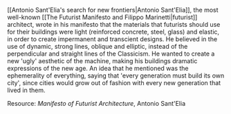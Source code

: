 ---
---

[[Antonio Sant'Elia's search for new frontiers|Antonio Sant'Elia]], the most well-known [[The Futurist Manifesto and Filippo Marinetti|futurist]] architect, wrote in his manifesto that the materials that futurists should use for their buildings were light (reinforced concrete, steel, glass) and elastic, in order to create impermanent and transcient designs. He believed in the use of dynamic, strong lines, oblique and elliptic, instead of the perpendicular and straight lines of the Classicism. He wanted to create a new 'ugly' aesthetic of the machine, making his buildings dramatic expressions of the new age. An idea that he mentioned was the ephemerality of everything, saying that 'every generation must build its own city', since cities would grow out of fashion with every new generation that lived in them.

Resource: _Manifesto of Futurist Architecture_, Antonio Sant'Elia